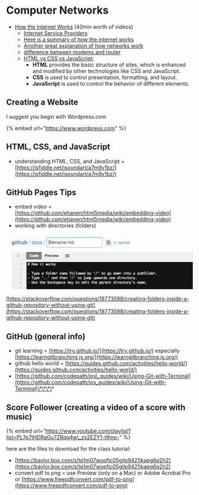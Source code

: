 # Computer Networks

* [How the Internet Works](https://www.youtube.com/playlist?list=PLzdnOPI1iJNfMRZm5DDxco3UdsFegvuB7) \(40min worth of videos\)
  * [Internet Service Providers](https://www.speedcheck.org/#chapter2)
  * [Here is a summary of how the internet works](https://www.rexsoftware.com/blog/how-does-the-internet-work/)
  * [Another great explanation of how networks work](https://www.freecodecamp.org/news/computer-networks-and-how-to-actually-understand-them-c1401908172d/)
  * [difference between modems and router](https://www.lifewire.com/difference-between-modem-and-router-4159854)
  * [HTML vs CSS vs JavaScript:](https://blog.hubspot.com/marketing/web-design-html-css-javascript)
    * **HTML** provides the basic structure of sites, which is enhanced and modified by other technologies like CSS and JavaScript.
    * **CSS** is used to control presentation, formatting, and layout.
    * **JavaScript** is used to control the behavior of different elements.

## Creating a Website

I suggest you begin with Wordpress.com

{% embed url="https://www.wordpress.com" %}

## HTML, CSS, and JavaScript

* understanding HTML, CSS, and JavaScript = [https://jsfiddle.net/isoundart/a7m9v1bz/](https://jsfiddle.net/isoundart/a7m9v1bz/)

## GitHub Pages Tips

* embed video = [https://github.com/etianen/html5media/wiki/embedding-video](https://github.com/etianen/html5media/wiki/embedding-video)
* working with directories \(folders\)

![](../../.gitbook/assets/9ifmj.gif)

[https://stackoverflow.com/questions/18773598/creating-folders-inside-a-github-repository-without-using-git](https://stackoverflow.com/questions/18773598/creating-folders-inside-a-github-repository-without-using-git)

## GitHub \(general info\)

* git learning = [https://try.github.io/](https://try.github.io/) especially [https://learngitbranching.js.org/](https://learngitbranching.js.org/)
* github hello world = [https://guides.github.com/activities/hello-world/](https://guides.github.com/activities/hello-world/)
* [https://github.com/codepath/ios\_guides/wiki/Using-Git-with-Terminal](https://github.com/codepath/ios_guides/wiki/Using-Git-with-Terminal)\*\*\*\*

## Score Follower \(creating a video of a score with music\)

{% embed url="https://www.youtube.com/playlist?list=PL7p7IHDRaGu7ZRqg4w\_zs2EZY1-t9jnp-" %}

here are the files to download for the class tutorial:

* [https://baylor.box.com/s/tp1m07wopfjc05gilp9421ikapg6q2h2](https://baylor.box.com/s/tp1m07wopfjc05gilp9421ikapg6q2h2)
* convert pdf to png = use Preview \(only on a Mac\) or Adobe Acrobat Pro or  [https://www.freepdfconvert.com/pdf-to-png](https://www.freepdfconvert.com/pdf-to-png)

